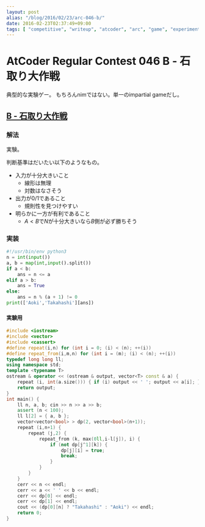 ```yaml
---
layout: post
alias: "/blog/2016/02/23/arc-046-b/"
date: 2016-02-23T02:37:49+09:00
tags: [ "competitive", "writeup", "atcoder", "arc", "game", "experiment", "typical-problem" ]
---
```


# AtCoder Regular Contest 046 B - 石取り大作戦

典型的な実験ゲー。
もちろんnimではない。単一のimpartial gameだし。

## [B - 石取り大作戦](https://beta.atcoder.jp/contests/arc046/tasks/arc046_b)

### 解法

実験。

判断基準はだいたい以下のようなもの。

-   入力が十分大きいこと
    -   線形は無理
    -   対数はなさそう
-   出力が0/1であること
    -   規則性を見つけやすい
-   明らかに一方が有利であること
    -   $A \lt B$で$N$が十分大きいなら$B$側が必ず勝ちそう

### 実装

``` python
#!/usr/bin/env python3
n = int(input())
a, b = map(int,input().split())
if a < b:
    ans = n <= a
elif a > b:
    ans = True
else:
    ans = n % (a + 1) != 0
print(['Aoki','Takahashi'][ans])
```

#### 実験用

``` c++
#include <iostream>
#include <vector>
#include <cassert>
#define repeat(i,n) for (int i = 0; (i) < (n); ++(i))
#define repeat_from(i,m,n) for (int i = (m); (i) < (n); ++(i))
typedef long long ll;
using namespace std;
template <typename T>
ostream & operator << (ostream & output, vector<T> const & a) {
    repeat (i, int(a.size())) { if (i) output << ' '; output << a[i]; }
    return output;
}
int main() {
    ll n, a, b; cin >> n >> a >> b;
    assert (n < 100);
    ll l[2] = { a, b };
    vector<vector<bool> > dp(2, vector<bool>(n+1));
    repeat (i,n+1) {
        repeat (j,2) {
            repeat_from (k, max(0ll,i-l[j]), i) {
                if (not dp[j^1][k]) {
                    dp[j][i] = true;
                    break;
                }
            }
        }
    }
    cerr << n << endl;
    cerr << a << ' ' << b << endl;
    cerr << dp[0] << endl;
    cerr << dp[1] << endl;
    cout << (dp[0][n] ? "Takahashi" : "Aoki") << endl;
    return 0;
}
```
